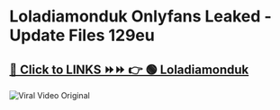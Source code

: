 
 # Loladiamonduk Onlyfans Leaked - Update Files 129eu

## <h2><a href="https://clipsfans.com/Loladiamonduk&ref=git">🔗 Click to LINKS ⏩⏩ 👉 🟢 Loladiamonduk </a></h2>

<a href="https://clipsfans.com/Loladiamonduk&ref=git" rel="nofollow" data-target="animated-image.originalLink"><img src="https://i.ibb.co.com/xMMVF88/686577567.gif" alt="Viral Video Original" style="max-width: 100%; display: inline-block;" data-target="animated-image.originalImage"></a>

